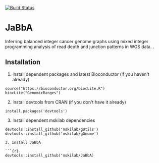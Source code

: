 [![Build Status](https://travis-ci.org/mskilab/JaBbA.svg?branch=master)](https://travis-ci.org/mskilab/JaBbA)

# JaBbA 

Inferring balanced integer cancer genome graphs using mixed integer programming analysis
of read depth and junction patterns in WGS data. . 

Installation
------------

1. Install dependent packages and latest Bioconductor (if you haven't already)

```{r}
source("https://bioconductor.org/biocLite.R")
biocLite("GenomicRanges")
```

2. Install devtools from CRAN (if you don't have it already)

```{r}
install.packages('devtools')
```

3. Install dependent mskilab dependencies

```{r}
devtools::install_github('mskilab/gUtils')
devtools::install_github('mskilab/gGnome')

3. Install JaBbA

```{r}
devtools::install_github('mskilab/JaBbA)
